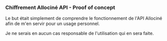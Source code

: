 ### Chiffrement Allociné API - Proof of concept

Le but était simplement de comprendre le fonctionnement de l'API Allociné afin de m'en servir pour un usage personnel.

Je ne serais en aucun cas responsable de l'utilisation qui en sera faite.